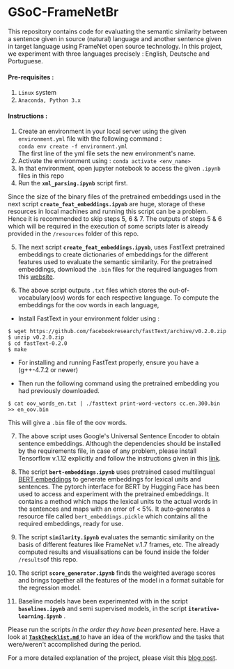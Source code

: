 # GSoC-FrameNetBr

This repository contains code for evaluating the semantic similarity between a sentence given in source (natural) language and another sentence given in target language using FrameNet open source technology. In this project, we experiment with three languages precisely : English, Deutsche and Portuguese.

#### Pre-requisites :
1. `Linux` system
2. `Anaconda, Python 3.x`

#### Instructions :
1. Create an environment in your local server using the given `environment.yml` file with the following command :  
`conda env create -f environment.yml`  
The first line of the yml file sets the new environment's name.
2. Activate the environment using :
`conda activate <env_name>`
3. In that environment, open jupyter notebook to access the given `.ipynb` files in this repo
4. Run the **`xml_parsing.ipynb`** script first.

Since the size of the binary files of the pretrained embeddings used in the next script **`create_feat_embeddings.ipynb`** are huge, storage of these resources in local machines and running this script can be a problem. Hence it is recommended to skip steps 5, 6 & 7. The outputs of steps 5 & 6 which will be required in the execution of some scripts later is already provided in the `/resources` folder of this repo.

5. The next script **`create_feat_embeddings.ipynb`**, uses FastText pretrained embeddings to create dictionaries of embeddings for the different features used to evaluate the semantic similarity. For the pretrained embeddings, download the `.bin` files for the required languages from this [website](https://fasttext.cc/docs/en/crawl-vectors.html).

6. The above script outputs `.txt` files which stores the out-of-vocabulary(oov) words for each respective language. To compute the embeddings for the oov words in each language,
* Install FastText in your environment folder using : 
```
$ wget https://github.com/facebookresearch/fastText/archive/v0.2.0.zip
$ unzip v0.2.0.zip
$ cd fastText-0.2.0
$ make
```
- For installing and running FastText properly, ensure you have a (g++-4.7.2 or newer)
* Then run the following command using the pretrained embedding you had previously downloaded.
```
$ cat oov_words_en.txt | ./fasttext print-word-vectors cc.en.300.bin >> en_oov.bin
```
This will give a `.bin` file of the oov words.

7. The above script uses Google's Universal Sentence Encoder to obtain sentence embeddings. Although the dependencies should be installed by the requirements file, in case of any problem, please install Tensorflow v.1.12 explicitly and follow the instructions given in this [link](https://tfhub.dev/google/universal-sentence-encoder-multilingual/1).

8. The script **`bert-embeddings.ipynb`** uses pretrained cased multilingual [BERT embeddings](https://github.com/google-research/bert) to generate embeddings for lexical units and sentences. The pytorch interface for BERT by Hugging Face has been used to access and experiment with the pretrained embeddings. It contains a method which maps the lexical units to the actual words in the sentences and maps with an error of < 5%. It auto-generates a resource file called `bert_embeddings.pickle` which contains all the required embeddings, ready for use.

9. The script **`similarity.ipynb`** evaluates the semantic similarity on the basis of different features like FrameNet v.1.7 frames, etc. The already computed results and visualisations can be found inside the folder `/results`of this repo.

10. The script **`score_generator.ipynb`** finds the weighted average scores and brings together all the features of the model in a format suitable for the regression model.

11. Baseline models have been experimented with in the script **`baselines.ipynb`** and semi supervised models, in the script **`iterative-learning.ipynb`** .

Please run the scripts *in the order they have been presented* here.  Have a look at [**`TaskChecklist.md`** ](https://github.com/DebanjanaKar/GSoC-FrameNetBr/blob/master/TaskChecklist.md) to have an idea of the workflow and the tasks that were/weren't accomplished during the period.  
  
For a more detailed explanation of the project, please visit this [blog post](https://medium.com/@debanjana.kar/frame-based-metric-for-automatic-machine-translation-evaluation-my-journey-in-gsoc-2019-5749f0d21b74?source=friends_link&sk=1eec274567ff753a9704cb785ccb1231).


